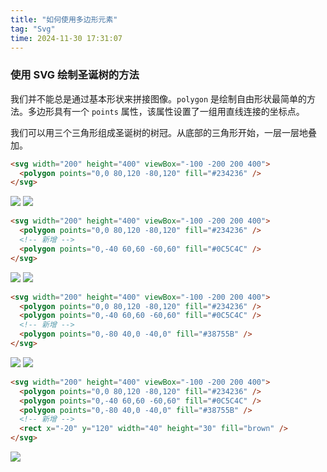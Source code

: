 ```yaml
---
title: "如何使用多边形元素"
tag: "Svg"
time: 2024-11-30 17:31:07
---
```


### 使用 SVG 绘制圣诞树的方法

我们并不能总是通过基本形状来拼接图像。`polygon` 是绘制自由形状最简单的方法。多边形具有一个 `points` 属性，该属性设置了一组用直线连接的坐标点。

我们可以用三个三角形组成圣诞树的树冠。从底部的三角形开始，一层一层地叠加。

```html
<svg width="200" height="400" viewBox="-100 -200 200 400">
  <polygon points="0,0 80,120 -80,120" fill="#234236" />
</svg>
```

<img src="../imgs/108/28.png" />

<img src="../imgs/108/29.png" />

```html
<svg width="200" height="400" viewBox="-100 -200 200 400">
  <polygon points="0,0 80,120 -80,120" fill="#234236" />
  <!-- 新增 -->
  <polygon points="0,-40 60,60 -60,60" fill="#0C5C4C" />
</svg>
```

<img src="../imgs/108/30.png" />

<img src="../imgs/108/31.png" />

```html
<svg width="200" height="400" viewBox="-100 -200 200 400">
  <polygon points="0,0 80,120 -80,120" fill="#234236" />
  <polygon points="0,-40 60,60 -60,60" fill="#0C5C4C" />
  <!-- 新增 -->
  <polygon points="0,-80 40,0 -40,0" fill="#38755B" />
</svg>
```

<img src="../imgs/108/32.png" />

<img src="../imgs/108/33.png" />

```html
<svg width="200" height="400" viewBox="-100 -200 200 400">
  <polygon points="0,0 80,120 -80,120" fill="#234236" />
  <polygon points="0,-40 60,60 -60,60" fill="#0C5C4C" />
  <polygon points="0,-80 40,0 -40,0" fill="#38755B" />
  <!-- 新增 -->
  <rect x="-20" y="120" width="40" height="30" fill="brown" />
</svg>
```

<img src="../imgs/108/34.png" />